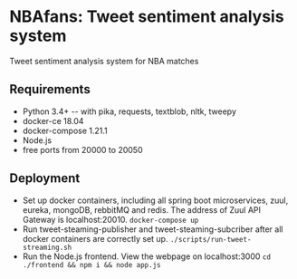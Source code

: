 # NBAfans: Tweet sentiment analysis system
Tweet sentiment analysis system for NBA matches

## Requirements
- Python 3.4+
-- with pika, requests, textblob, nltk, tweepy
- docker-ce 18.04
- docker-compose 1.21.1
- Node.js
- free ports from 20000 to 20050

## Deployment
- Set up docker containers, including all spring boot microservices, zuul, eureka, mongoDB, rebbitMQ and redis. The address of Zuul API Gateway is localhost:20010.
 `docker-compose up`
- Run tweet-steaming-publisher and tweet-steaming-subcriber after all docker containers are correctly set up.
`./scripts/run-tweet-streaming.sh`
- Run the Node.js frontend. View the webpage on localhost:3000
`cd ./frontend && npm i && node app.js`